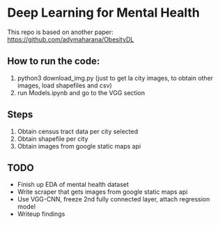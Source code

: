 # Deep Learning for Mental Health

This repo is based on another paper: https://github.com/adymaharana/ObesityDL

## How to run the code:
1. python3 download_img.py (just to get la city images, to obtain other images, load shapefiles and csv)
2. run Models.ipynb and go to the VGG section

## Steps
1. Obtain census tract data per city selected
2. Obtain shapefile per city
3. Obtain images from google static maps api

## TODO
- Finish up EDA of mental health dataset
- Write scraper that gets images from google static maps api
- Use VGG-CNN, freeze 2nd fully connected layer, attach regression model
- Writeup findings

